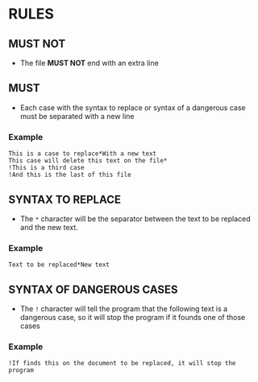 # RULES

## MUST NOT

- The file **MUST NOT** end with an extra line

## MUST

- Each case with the syntax to replace or syntax of a dangerous case must be separated with a new line

### Example

    This is a case to replace*With a new text
    This case will delete this text on the file*
    !This is a third case
    !And this is the last of this file

## SYNTAX TO REPLACE

- The <code>*</code> character will be the separator between the text to be replaced and the new text.

### Example

    Text to be replaced*New text

## SYNTAX OF DANGEROUS CASES

- The <code>!</code> character will tell the program that the following text is a dangerous case, so it will stop the program if it founds one of those cases

### Example

    !If finds this on the document to be replaced, it will stop the program